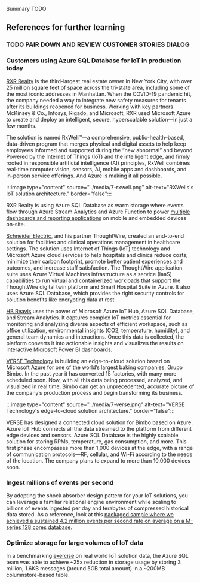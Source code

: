<!--
    - What are some potential other scenarios this could be used for
    - What are the modifications you may need to make depending on the scenarios
    - references
-->

Summary TODO

## References for further learning

### TODO PAIR DOWN AND REVIEW CUSTOMER STORIES DIALOG
### Customers using Azure SQL Database for IoT in production today

[RXR Realty](https://customers.microsoft.com/story/843823-rxr-realty-reopens-for-business-using-azure-iot) is the third-largest real estate owner in New York City, with over 25 million square feet of space across the tri-state area, including some of the most iconic addresses in Manhattan. When the COVID-19 pandemic hit, the company needed a way to integrate new safety measures for tenants after its buildings reopened for business. Working with key partners McKinsey & Co., Infosys, Rigado, and Microsoft, RXR used Microsoft Azure to create and deploy an intelligent, secure, hyperscalable solution—in just a few months.

The solution is named RxWell™—a comprehensive, public-health–based, data-driven program that merges physical and digital assets to help keep employees informed and supported during the “new abnormal” and beyond. Powered by the Internet of Things (IoT) and the intelligent edge, and firmly rooted in responsible artificial intelligence (AI) principles, RxWell combines real-time computer vision, sensors, AI, mobile apps and dashboards, and in-person service offerings. And Azure is making it all possible.

:::image type="content" source="../media/7-rxwell.png" alt-text="RXWells's IoT solution architecture." border="false":::

RXR Realty is using Azure SQL Database as warm storage where events flow through Azure Stream Analytics and Azure Function to power [multiple dashboards and reporting applications](https://www.youtube.com/watch?v=4SWNTqgjjyU) on mobile and embedded devices on-site.

[Schneider Electric](https://customers.microsoft.com/story/778456-schneider-electric-thoughtwire-healthcare-azure-iot), and his partner ThoughtWire, created an end-to-end solution for facilities and clinical operations management in healthcare settings. The solution uses Internet of Things (IoT) technology and Microsoft Azure cloud services to help hospitals and clinics reduce costs, minimize their carbon footprint, promote better patient experiences and outcomes, and increase staff satisfaction. The ThoughtWire application suite uses Azure Virtual Machines infrastructure as a service (IaaS) capabilities to run virtual and containerized workloads that support the ThoughtWire digital twin platform and Smart Hospital Suite in Azure. It also uses Azure SQL Database, which provides the right security controls for solution benefits like encrypting data at rest.

[HB Reavis](https://customers.microsoft.com/story/789851-hb-reavis-smart-spaces-azure-powerbi-slovakia) uses the power of Microsoft Azure IoT Hub, Azure SQL Database, and Stream Analytics. It captures complex IoT metrics essential for monitoring and analyzing diverse aspects of efficient workspace, such as office utilization, environmental insights (CO2, temperature, humidity), and general team dynamics and interactions. Once this data is collected, the platform converts it into actionable insights and visualizes the results on interactive Microsoft Power BI dashboards.

[VERSE Technology](https://customers.microsoft.com/story/823744-verse-technology-manufacturing-azure-iot-en) is building an edge-to-cloud solution based on Microsoft Azure for one of the world’s largest baking companies, Grupo Bimbo. In the past year it has converted 15 factories, with many more scheduled soon. Now, with all this data being processed, analyzed, and visualized in real time, Bimbo can get an unprecedented, accurate picture of the company’s production process and begin transforming its business.

:::image type="content" source="../media/7-verse.png" alt-text="VERSE Technology's edge-to-cloud solution architecture." border="false":::

VERSE has designed a connected cloud solution for Bimbo based on Azure. Azure IoT Hub connects all the data streamed to the platform from different edge devices and sensors. Azure SQL Database is the highly scalable solution for storing RPMs, temperature, gas consumption, and more. This first phase encompasses more than 1,000 devices at the edge, with a range of communication protocols––RF, cellular, and Wi-Fi according to the needs of the location. The company plans to expand to more than 10,000 devices soon.

### Ingest millions of events per second

By adopting the shock absorber design pattern for your IoT solutions, you can leverage a familiar relational engine environment while scaling to billions of events ingested per day and terabytes of compressed historical data stored. As a reference, look at this [packaged sample where we achieved a sustained 4.2 million events per second rate on average on a M-series 128 cores database](https://techcommunity.microsoft.com/t5/azure-sql-database/scaling-up-an-iot-workload-using-an-m-series-azure-sql-database/ba-p/1106271).

### Optimize storage for large volumes of IoT data

In a benchmarking [exercise](https://devblogs.microsoft.com/azure-sql/json-in-your-azure-sql-database-lets-benchmark-some-options/) on real world IoT solution data, the Azure SQL team was able to achieve ~25x reduction in storage usage by storing 3 million, 1.6KB messages (around 5GB total amount) in a ~200MB columnstore-based table.